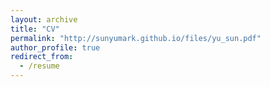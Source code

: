 ```yaml
---
layout: archive
title: "CV"
permalink: "http://sunyumark.github.io/files/yu_sun.pdf"
author_profile: true
redirect_from:
  - /resume
---
```

